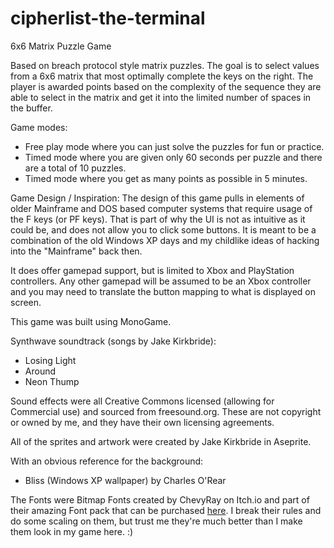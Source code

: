 # cipherlist-the-terminal
6x6 Matrix Puzzle Game

Based on breach protocol style matrix puzzles. The goal is to select values from a 6x6 matrix that most optimally complete the keys on the right. The player is awarded points based on the complexity of the sequence they are able to select in the matrix and get it into the limited number of spaces in the buffer. 

Game modes:
* Free play mode where you can just solve the puzzles for fun or practice.
* Timed mode where you are given only 60 seconds per puzzle and there are a total of 10 puzzles.
* Timed mode where you get as many points as possible in 5 minutes.

Game Design / Inspiration:
The design of this game pulls in elements of older Mainframe and DOS based computer systems that require usage of the F keys (or PF keys).
That is part of why the UI is not as intuitive as it could be, and does not allow you to click some buttons. It is meant to be a combination of the old Windows XP days and my childlike ideas of hacking into the "Mainframe" back then.

It does offer gamepad support, but is limited to Xbox and PlayStation controllers. Any other gamepad will be assumed to be an Xbox controller and you may need to translate the button mapping to what is displayed on screen.


This game was built using MonoGame. 


Synthwave soundtrack (songs by Jake Kirkbride):
* Losing Light
* Around
* Neon Thump

Sound effects were all Creative Commons licensed (allowing for Commercial use) and sourced from freesound.org. These are not copyright or owned by me, and they have their own licensing agreements.


All of the sprites and artwork were created by Jake Kirkbride in Aseprite.

With an obvious reference for the background:
* Bliss (Windows XP wallpaper) by Charles O'Rear 


The Fonts were Bitmap Fonts created by ChevyRay on Itch.io and part of their amazing Font pack that can be purchased [here](https://chevyray.itch.io/pixel-font-megapack). I break their rules and do some scaling on them, but trust me they're much better than I make them look in my game here. :)



